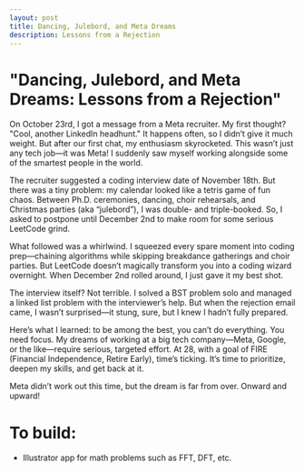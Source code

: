```yaml
---
layout: post
title: Dancing, Julebord, and Meta Dreams
description: Lessons from a Rejection
---
```


# "Dancing, Julebord, and Meta Dreams: Lessons from a Rejection"

On October 23rd, I got a message from a Meta recruiter. My first thought? "Cool, another LinkedIn headhunt." It happens often, so I didn’t give it much weight. But after our first chat, my enthusiasm skyrocketed. This wasn’t just any tech job—it was Meta! I suddenly saw myself working alongside some of the smartest people in the world.

The recruiter suggested a coding interview date of November 18th. But there was a tiny problem: my calendar looked like a tetris game of fun chaos. Between Ph.D. ceremonies, dancing, choir rehearsals, and Christmas parties (aka “julebord”), I was double- and triple-booked. So, I asked to postpone until December 2nd to make room for some serious LeetCode grind.

What followed was a whirlwind. I squeezed every spare moment into coding prep—chaining algorithms while skipping breakdance gatherings and choir parties. But LeetCode doesn’t magically transform you into a coding wizard overnight. When December 2nd rolled around, I just gave it my best shot.

The interview itself? Not terrible. I solved a BST problem solo and managed a linked list problem with the interviewer’s help. But when the rejection email came, I wasn’t surprised—it stung, sure, but I knew I hadn’t fully prepared.

Here’s what I learned: to be among the best, you can’t do everything. You need focus. My dreams of working at a big tech company—Meta, Google, or the like—require serious, targeted effort. At 28, with a goal of FIRE (Financial Independence, Retire Early), time’s ticking. It’s time to prioritize, deepen my skills, and get back at it.

Meta didn’t work out this time, but the dream is far from over. Onward and upward!

# To build: 
- Illustrator app for math problems such as FFT, DFT, etc.
